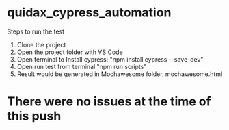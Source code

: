 # quidax_cypress_automation

Steps to run the test

1. Clone the project
2. Open the project folder with VS Code
3. Open terminal to Install cypress: "npm install cypress --save-dev"
4. Open run test from terminal "npm run scripts"
5. Result would be generated in Mochawesome folder, mochawesome.html

# There were no issues at the time of this push
